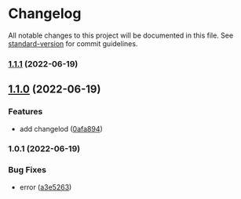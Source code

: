 # Changelog

All notable changes to this project will be documented in this file. See [standard-version](https://github.com/conventional-changelog/standard-version) for commit guidelines.

### [1.1.1](https://github.com/jvidalv/vital/compare/v1.1.0...v1.1.1) (2022-06-19)

## [1.1.0](https://github.com/jvidalv/vital/compare/v1.0.1...v1.1.0) (2022-06-19)

### Features

- add changelod ([0afa894](https://github.com/jvidalv/vital/commit/0afa894bba15de1f9fc924be8796a916f300d96e))

### 1.0.1 (2022-06-19)

### Bug Fixes

- error ([a3e5263](https://github.com/jvidalv/vital/commit/a3e52636d3ea20c0b532d4afc99bd1a0b2d9c58f))
